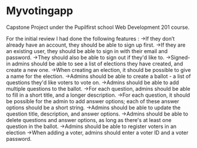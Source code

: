# Myvotingapp

Capstone Project under the Pupilfirst school Web Development 201 course.

For the initial review I had done the following features :
->If they don’t already have an account, they should be able to sign up first.
->If they are an existing user, they should be able to sign in with their email and password.
->They should also be able to sign out if they'd like to.
->Signed-in admins should be able to see a list of elections they have created, and create a new one.
->When creating an election, it should be possible to give a name for the election.
->Admins should be able to create a ballot - a list of questions they'd like voters to vote on.
->Admins should be able to add multiple questions to the ballot.
->For each question, admins should be able to fill in a short title, and a longer description.
->For each question, it should be possible for the admin to add answer options; each of these answer options should be a short string.
->Admins should be able to update the question title, description, and answer options.
->Admins should be able to delete questions and answer options, as long as there's at least one question in the ballot.
->Admins should be able to register voters in an election
->When adding a voter, admins should enter a voter ID and a voter password.
